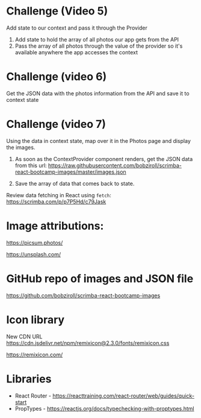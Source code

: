 # Challenge (Video 5)

Add state to our context and pass it through the Provider

1. Add state to hold the array of all photos our app gets from the API
2. Pass the array of all photos through the value of the provider so it's available anywhere the app accesses the context

# Challenge (video 6)

Get the JSON data with the photos information from the API and save it to context state

# Challenge (video 7)

Using the data in context state, map over it in the Photos page and display the images.

1. As soon as the ContextProvider component renders, get the JSON data from this url:
   https://raw.githubusercontent.com/bobziroll/scrimba-react-bootcamp-images/master/images.json

2. Save the array of data that comes back to state.

Review data fetching in React using `fetch`:
https://scrimba.com/p/p7P5Hd/c79Jask

# Image attributions:

https://picsum.photos/

https://unsplash.com/

# GitHub repo of images and JSON file

https://github.com/bobziroll/scrimba-react-bootcamp-images

# Icon library

New CDN URL
https://cdn.jsdelivr.net/npm/remixicon@2.3.0/fonts/remixicon.css

https://remixicon.com/

# Libraries

-   React Router - https://reacttraining.com/react-router/web/guides/quick-start
-   PropTypes - https://reactjs.org/docs/typechecking-with-proptypes.html
